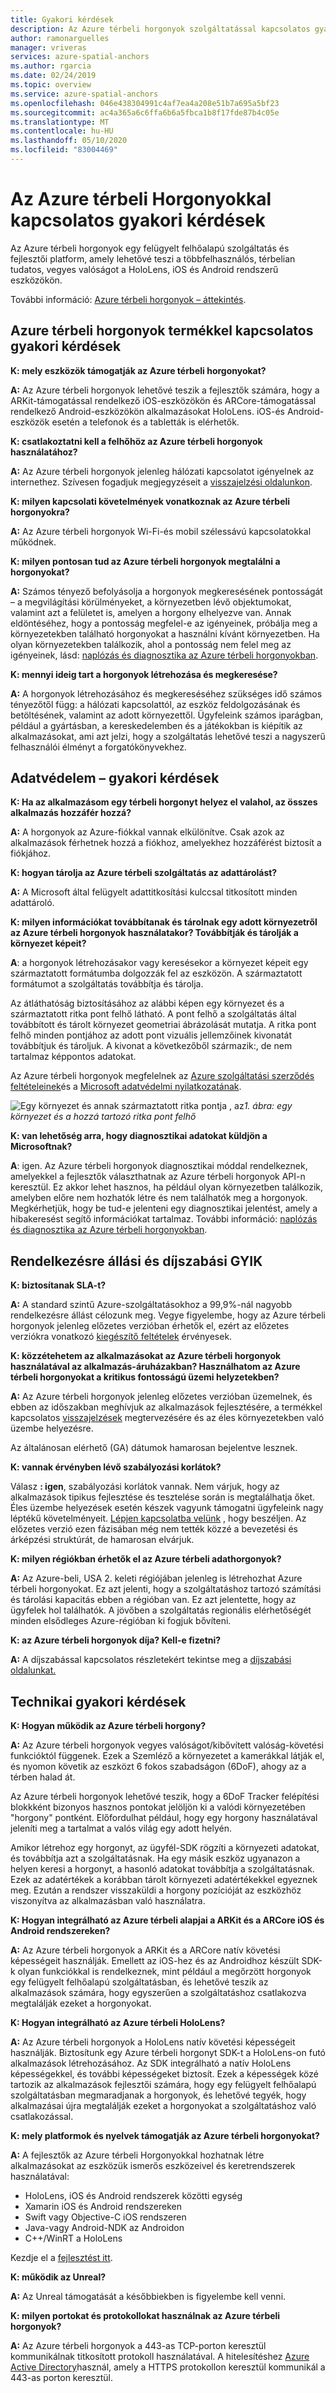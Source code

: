 ```yaml
---
title: Gyakori kérdések
description: Az Azure térbeli horgonyok szolgáltatással kapcsolatos gyakori kérdések.
author: ramonarguelles
manager: vriveras
services: azure-spatial-anchors
ms.author: rgarcia
ms.date: 02/24/2019
ms.topic: overview
ms.service: azure-spatial-anchors
ms.openlocfilehash: 046e438304991c4af7ea4a208e51b7a695a5bf23
ms.sourcegitcommit: ac4a365a6c6ffa6b6a5fbca1b8f17fde87b4c05e
ms.translationtype: MT
ms.contentlocale: hu-HU
ms.lasthandoff: 05/10/2020
ms.locfileid: "83004469"
---
```

# <a name="frequently-asked-questions-about-azure-spatial-anchors"></a>Az Azure térbeli Horgonyokkal kapcsolatos gyakori kérdések

Az Azure térbeli horgonyok egy felügyelt felhőalapú szolgáltatás és fejlesztői platform, amely lehetővé teszi a többfelhasználós, térbelian tudatos, vegyes valóságot a HoloLens, iOS és Android rendszerű eszközökön.

További információ: [Azure térbeli horgonyok – áttekintés](overview.md).

## <a name="azure-spatial-anchors-product-faqs"></a>Azure térbeli horgonyok termékkel kapcsolatos gyakori kérdések

**K: mely eszközök támogatják az Azure térbeli horgonyokat?**

**A:** Az Azure térbeli horgonyok lehetővé teszik a fejlesztők számára, hogy a ARKit-támogatással rendelkező iOS-eszközökön és ARCore-támogatással rendelkező Android-eszközökön alkalmazásokat HoloLens. iOS-és Android-eszközök esetén a telefonok és a tabletták is elérhetők.

**K: csatlakoztatni kell a felhőhöz az Azure térbeli horgonyok használatához?**

**A:** Az Azure térbeli horgonyok jelenleg hálózati kapcsolatot igényelnek az internethez. Szívesen fogadjuk megjegyzéseit a [visszajelzési oldalunkon](https://feedback.azure.com/forums/919252-azure-spatial-anchors).

**K: milyen kapcsolati követelmények vonatkoznak az Azure térbeli horgonyokra?**

**A:** Az Azure térbeli horgonyok Wi-Fi-és mobil szélessávú kapcsolatokkal működnek.

**K: milyen pontosan tud az Azure térbeli horgonyok megtalálni a horgonyokat?**

**A:** Számos tényező befolyásolja a horgonyok megkeresésének pontosságát – a megvilágítási körülményeket, a környezetben lévő objektumokat, valamint azt a felületet is, amelyen a horgony elhelyezve van. Annak eldöntéséhez, hogy a pontosság megfelel-e az igényeinek, próbálja meg a környezetekben található horgonyokat a használni kívánt környezetben. Ha olyan környezetekben találkozik, ahol a pontosság nem felel meg az igényeinek, lásd: [naplózás és diagnosztika az Azure térbeli horgonyokban](./concepts/logging-diagnostics.md).

**K: mennyi ideig tart a horgonyok létrehozása és megkeresése?**

**A:** A horgonyok létrehozásához és megkereséséhez szükséges idő számos tényezőtől függ: a hálózati kapcsolattól, az eszköz feldolgozásának és betöltésének, valamint az adott környezettől. Ügyfeleink számos iparágban, például a gyártásban, a kereskedelemben és a játékokban is kiépítik az alkalmazásokat, ami azt jelzi, hogy a szolgáltatás lehetővé teszi a nagyszerű felhasználói élményt a forgatókönyvekhez.

## <a name="privacy-faq"></a>Adatvédelem – gyakori kérdések

**K: Ha az alkalmazásom egy térbeli horgonyt helyez el valahol, az összes alkalmazás hozzáfér hozzá?**

**A:** A horgonyok az Azure-fiókkal vannak elkülönítve. Csak azok az alkalmazások férhetnek hozzá a fiókhoz, amelyekhez hozzáférést biztosít a fiókjához.

**K: hogyan tárolja az Azure térbeli szolgáltatás az adattárolást?**

**A:** A Microsoft által felügyelt adattitkosítási kulccsal titkosított minden adattároló.

**K: milyen információkat továbbítanak és tárolnak egy adott környezetről az Azure térbeli horgonyok használatakor? Továbbítják és tárolják a környezet képeit?**

**A**: a horgonyok létrehozásakor vagy keresésekor a környezet képeit egy származtatott formátumba dolgozzák fel az eszközön. A származtatott formátumot a szolgáltatás továbbítja és tárolja.

Az átláthatóság biztosításához az alábbi képen egy környezet és a származtatott ritka pont felhő látható. A pont felhő a szolgáltatás által továbbított és tárolt környezet geometriai ábrázolását mutatja. A ritka pont felhő minden pontjához az adott pont vizuális jellemzőinek kivonatát továbbítjuk és tároljuk. A kivonat a következőből származik:, de nem tartalmaz képpontos adatokat.

Az Azure térbeli horgonyok megfelelnek az [Azure szolgáltatási szerződés feltételeinek](https://go.microsoft.com/fwLink/?LinkID=522330&amp;amp;clcid=0x9)és a [Microsoft adatvédelmi nyilatkozatának](https://go.microsoft.com/fwlink/?LinkId=521839&amp;clcid=0x409).

![Egy környezet és annak származtatott ritka pontja](./media/sparse-point-cloud.png)
, az*1. ábra: egy környezet és a hozzá tartozó ritka pont felhő*

**K: van lehetőség arra, hogy diagnosztikai adatokat küldjön a Microsoftnak?**

**A**: igen. Az Azure térbeli horgonyok diagnosztikai móddal rendelkeznek, amelyekkel a fejlesztők választhatnak az Azure térbeli horgonyok API-n keresztül. Ez akkor lehet hasznos, ha például olyan környezetben találkozik, amelyben előre nem hozhatók létre és nem találhatók meg a horgonyok. Megkérhetjük, hogy be tud-e jelenteni egy diagnosztikai jelentést, amely a hibakeresést segítő információkat tartalmaz. További információ: [naplózás és diagnosztika az Azure térbeli horgonyokban](./concepts/logging-diagnostics.md).

## <a name="availability-and-pricing-faqs"></a>Rendelkezésre állási és díjszabási GYIK

**K: biztosítanak SLA-t?**

**A:** A standard szintű Azure-szolgáltatásokhoz a 99,9%-nál nagyobb rendelkezésre állást célozunk meg. Vegye figyelembe, hogy az Azure térbeli horgonyok jelenleg előzetes verzióban érhetők el, ezért az előzetes verziókra vonatkozó [kiegészítő feltételek](https://azure.microsoft.com/support/legal/preview-supplemental-terms/) érvényesek.

**K: közzétehetem az alkalmazásokat az Azure térbeli horgonyok használatával az alkalmazás-áruházakban? Használhatom az Azure térbeli horgonyokat a kritikus fontosságú üzemi helyzetekben?**

**A:** Az Azure térbeli horgonyok jelenleg előzetes verzióban üzemelnek, és ebben az időszakban meghívjuk az alkalmazások fejlesztésére, a termékkel kapcsolatos [visszajelzések](https://feedback.azure.com/forums/919252-azure-spatial-anchors) megtervezésére és az éles környezetekben való üzembe helyezésre.

Az általánosan elérhető (GA) dátumok hamarosan bejelentve lesznek.

**K: vannak érvényben lévő szabályozási korlátok?**

Válasz **: igen**, szabályozási korlátok vannak.  Nem várjuk, hogy az alkalmazások tipikus fejlesztése és tesztelése során is megtalálhatja őket. Éles üzembe helyezések esetén készek vagyunk támogatni ügyfeleink nagy léptékű követelményeit. [Lépjen kapcsolatba velünk](mailto:azuremrs@microsoft.com) , hogy beszéljen. Az előzetes verzió ezen fázisában még nem tették közzé a bevezetési és árképzési struktúrát, de hamarosan elvárjuk.

**K: milyen régiókban érhetők el az Azure térbeli adathorgonyok?**

**A:** Az Azure-beli, USA 2. keleti régiójában jelenleg is létrehozhat Azure térbeli horgonyokat. Ez azt jelenti, hogy a szolgáltatáshoz tartozó számítási és tárolási kapacitás ebben a régióban van. Ez azt jelentette, hogy az ügyfelek hol találhatók. A jövőben a szolgáltatás regionális elérhetőségét minden elsődleges Azure-régióban ki fogjuk bővíteni.

**K: az Azure térbeli horgonyok díja? Kell-e fizetni?**

**A:** A díjszabással kapcsolatos részletekért tekintse meg a [díjszabási oldalunkat.](https://azure.microsoft.com/pricing/details/spatial-anchors/)

## <a name="technical-faqs"></a>Technikai gyakori kérdések

**K: Hogyan működik az Azure térbeli horgony?**

**A:** Az Azure térbeli horgonyok vegyes valóságot/kibővített valóság-követési funkcióktól függenek. Ezek a Szemléző a környezetet a kamerákkal látják el, és nyomon követik az eszközt 6 fokos szabadságon (6DoF), ahogy az a térben halad át.

Az Azure térbeli horgonyok lehetővé teszik, hogy a 6DoF Tracker felépítési blokkként bizonyos hasznos pontokat jelöljön ki a valódi környezetében "horgony" pontként. Előfordulhat például, hogy egy horgony használatával jeleníti meg a tartalmat a valós világ egy adott helyén.

Amikor létrehoz egy horgonyt, az ügyfél-SDK rögzíti a környezeti adatokat, és továbbítja azt a szolgáltatásnak. Ha egy másik eszköz ugyanazon a helyen keresi a horgonyt, a hasonló adatokat továbbítja a szolgáltatásnak. Ezek az adatértékek a korábban tárolt környezeti adatértékekkel egyeznek meg. Ezután a rendszer visszaküldi a horgony pozícióját az eszközhöz viszonyítva az alkalmazásban való használatra.

**K: Hogyan integrálható az Azure térbeli alapjai a ARKit és a ARCore iOS és Android rendszereken?**

**A:** Az Azure térbeli horgonyok a ARKit és a ARCore natív követési képességeit használják. Emellett az iOS-hez és az Androidhoz készült SDK-k olyan funkciókkal is rendelkeznek, mint például a megőrzött horgonyok egy felügyelt felhőalapú szolgáltatásban, és lehetővé teszik az alkalmazások számára, hogy egyszerűen a szolgáltatáshoz csatlakozva megtalálják ezeket a horgonyokat.

**K: Hogyan integrálható az Azure térbeli HoloLens?**

**A:** Az Azure térbeli horgonyok a HoloLens natív követési képességeit használják. Biztosítunk egy Azure térbeli horgonyt SDK-t a HoloLens-on futó alkalmazások létrehozásához. Az SDK integrálható a natív HoloLens képességekkel, és további képességeket biztosít. Ezek a képességek közé tartozik az alkalmazások fejlesztői számára, hogy egy felügyelt felhőalapú szolgáltatásban megmaradjanak a horgonyok, és lehetővé tegyék, hogy alkalmazásai újra megtalálják ezeket a horgonyokat a szolgáltatáshoz való csatlakozással.

**K: mely platformok és nyelvek támogatják az Azure térbeli horgonyokat?**

**A:** A fejlesztők az Azure térbeli Horgonyokkal hozhatnak létre alkalmazásokat az eszközük ismerős eszközeivel és keretrendszerek használatával:

- HoloLens, iOS és Android rendszerek közötti egység
- Xamarin iOS és Android rendszereken
- Swift vagy Objective-C iOS rendszeren
- Java-vagy Android-NDK az Androidon
- C++/WinRT a HoloLens

Kezdje el a [fejlesztést itt](index.yml).

**K: működik az Unreal?**

**A:** Az Unreal támogatását a későbbiekben is figyelembe kell venni.

**K: milyen portokat és protokollokat használnak az Azure térbeli horgonyok?**

**A:** Az Azure térbeli horgonyok a 443-as TCP-porton keresztül kommunikálnak titkosított protokoll használatával. A hitelesítéshez [Azure Active Directory](https://docs.microsoft.com/azure/active-directory/)használ, amely a HTTPS protokollon keresztül kommunikál a 443-as porton keresztül.

